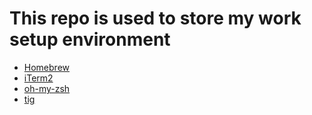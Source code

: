 # This repo is used to store my work setup environment

- [Homebrew](https://brew.sh)
- [iTerm2](https://iterm2.com/)
- [oh-my-zsh](https://ohmyz.sh/)
- [tig](https://jonas.github.io/tig/INSTALL.html)
